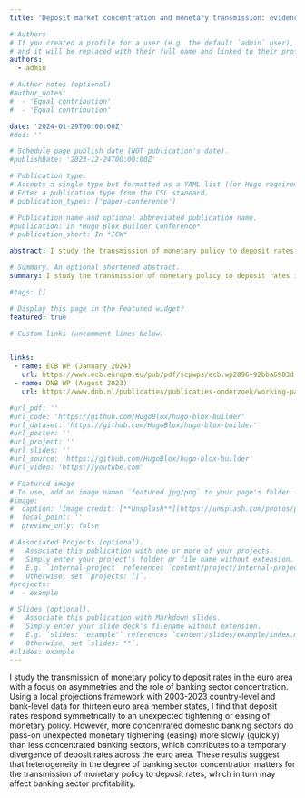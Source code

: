 ```yaml
---
title: 'Deposit market concentration and monetary transmission: evidence from the euro area'

# Authors
# If you created a profile for a user (e.g. the default `admin` user), write the username (folder name) here
# and it will be replaced with their full name and linked to their profile.
authors:
  - admin

# Author notes (optional)
#author_notes:
#  - 'Equal contribution'
#  - 'Equal contribution'

date: '2024-01-29T00:00:00Z'
#doi: ''

# Schedule page publish date (NOT publication's date).
#publishDate: '2023-12-24T00:00:00Z'

# Publication type.
# Accepts a single type but formatted as a YAML list (for Hugo requirements).
# Enter a publication type from the CSL standard.
# publication_types: ['paper-conference']

# Publication name and optional abbreviated publication name.
#publication: In *Hugo Blox Builder Conference*
# publication_short: In *ICW*

abstract: I study the transmission of monetary policy to deposit rates in the euro area with a focus on asymmetries and the role of banking sector concentration. Using a local projections framework with 2003-2023 country-level and bank-level data for thirteen euro area member states, I find that deposit rates respond symmetrically to an unexpected tightening or easing of monetary policy. However, more concentrated domestic banking sectors do pass-on unexpected monetary tightening (easing) more slowly (quickly) than less concentrated banking sectors, which contributes to a temporary divergence of deposit rates across the euro area. These results suggest that heterogeneity in the degree of banking sector concentration matters for the transmission of monetary policy to deposit rates, which in turn may affect banking sector profitability.

# Summary. An optional shortened abstract.
summary: I study the transmission of monetary policy to deposit rates in the euro area with a focus on asymmetries and the role of banking sector concentration. Using a local projections framework with 2003-2023 country-level and bank-level data for thirteen euro area member states, I find that deposit rates respond symmetrically to an unexpected tightening or easing of monetary policy. However, more concentrated domestic banking sectors do pass-on unexpected monetary tightening (easing) more slowly (quickly) than less concentrated banking sectors, which contributes to a temporary divergence of deposit rates across the euro area. These results suggest that heterogeneity in the degree of banking sector concentration matters for the transmission of monetary policy to deposit rates, which in turn may affect banking sector profitability.

#tags: []

# Display this page in the Featured widget?
featured: true

# Custom links (uncomment lines below)


links:
 - name: ECB WP (January 2024)
   url: https://www.ecb.europa.eu/pub/pdf/scpwps/ecb.wp2896~92bba6983d.en.pdf?da4b3ef23e1577b867b9cdc9e463d089
 - name: DNB WP (August 2023)
   url: https://www.dnb.nl/publicaties/publicaties-onderzoek/working-paper-2023/790-deposit-market-concentration-and-monetary-transmission-evidence-from-the-euro-area/

#url_pdf: ''
#url_code: 'https://github.com/HugoBlox/hugo-blox-builder'
#url_dataset: 'https://github.com/HugoBlox/hugo-blox-builder'
#url_poster: ''
#url_project: ''
#url_slides: ''
#url_source: 'https://github.com/HugoBlox/hugo-blox-builder'
#url_video: 'https://youtube.com'

# Featured image
# To use, add an image named `featured.jpg/png` to your page's folder.
#image:
#  caption: 'Image credit: [**Unsplash**](https://unsplash.com/photos/pLCdAaMFLTE)'
#  focal_point: ''
#  preview_only: false

# Associated Projects (optional).
#   Associate this publication with one or more of your projects.
#   Simply enter your project's folder or file name without extension.
#   E.g. `internal-project` references `content/project/internal-project/index.md`.
#   Otherwise, set `projects: []`.
#projects:
#  - example

# Slides (optional).
#   Associate this publication with Markdown slides.
#   Simply enter your slide deck's filename without extension.
#   E.g. `slides: "example"` references `content/slides/example/index.md`.
#   Otherwise, set `slides: ""`.
#slides: example
---
```


I study the transmission of monetary policy to deposit rates in the euro area with a focus on asymmetries and the role of banking sector concentration. Using a local projections framework with 2003-2023 country-level and bank-level data for thirteen euro area member states, I find that deposit rates respond symmetrically to an unexpected tightening or easing of monetary policy. However, more concentrated domestic banking sectors do pass-on unexpected monetary tightening (easing) more slowly (quickly) than less concentrated banking sectors, which contributes to a temporary divergence of deposit rates across the euro area. These results suggest that heterogeneity in the degree of banking sector concentration matters for the transmission of monetary policy to deposit rates, which in turn may affect banking sector profitability.
